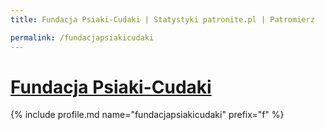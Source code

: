 ```yaml
---
title: Fundacja Psiaki-Cudaki | Statystyki patronite.pl | Patromierz

permalink: /fundacjapsiakicudaki
---
```


# [Fundacja Psiaki-Cudaki](https://patronite.pl/fundacjapsiakicudaki)

{% include profile.md name="fundacjapsiakicudaki" prefix="f" %}
